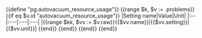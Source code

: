 {{define "pg.autovacuum_resource_usage"}}
{{range $k, $v := .problems}}
{{if eq $v.id "autovacuum_resource_usage"}}
|Setting name|Value|Unit|
|:--|:---|:---|:---|
|{{range $kk, $vv := $v.raw}}{{$vv.name}}|{{$vv.setting}}|{{$vv.unit}}|
{{end}}
{{end}}
{{end}}
{{end}}